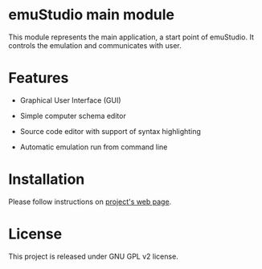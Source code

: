 # emuStudio main module

This module represents the main application, a start point of emuStudio. It controls
the emulation and communicates with user.

# Features

* Graphical User Interface (GUI)

* Simple computer schema editor

* Source code editor with support of syntax highlighting

* Automatic emulation run from command line

# Installation

Please follow instructions on [project's web page](http://emustudio.sourceforge.net/downloads.html).

# License

This project is released under GNU GPL v2 license.
